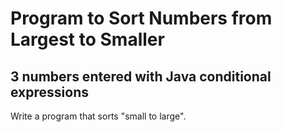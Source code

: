 # Program to Sort Numbers from Largest to Smaller


## 3 numbers entered with Java conditional expressions


Write a program that sorts "small to large".